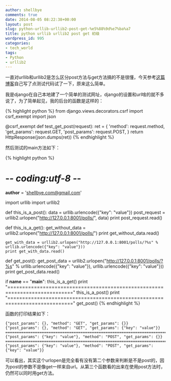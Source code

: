 ```yaml
---
author: shellbye
comments: true
date: 2014-08-05 08:22:38+00:00
layout: post
slug: python-urllib-urllib2-post-get-%e5%88%9d%e7%ba%a7
title: python urllib urllib2 post get 初级
wordpress_id: 995
categories:
- tech_world
tags:
- Python
- urllib2
---
```


一直对urllib和urllib2是怎么区分post方法与get方法搞的不是很懂，今天参考[这篇博客](http://buddylindsey.com/basic-urllib-get-and-post-with-and-without-data/)自己写了点测试代码试了一下，原来这么简单。

我是django在自己本地建了一个简单的测试网址，django的设置和url啥的就不多说了，为了简单起见，我的后台的函数是这样的：

{% highlight python %}
from django.views.decorators.csrf import csrf_exempt
import json


@csrf_exempt
def test_get_post(request):
    ret = {
        'method': request.method,
        'get_params': request.GET,
        'post_params': request.POST,
    }
    return HttpResponse(json.dumps(ret))
{% endhighlight %}


然后测试的main方法如下：

{% highlight python %}
# -*- coding:utf-8 -*-
__author__ = 'shellbye.com@gmail.com'

import urllib
import urllib2


def this_is_a_post():
    data = urllib.urlencode({"key": "value"})
    post_request = urllib2.urlopen("http://127.0.0.1:8001/polls/", data)
    print post_request.read()


def this_is_a_get():
    get_without_data = urllib2.urlopen("http://127.0.0.1:8001/polls/")
    print get_without_data.read()

    get_with_data = urllib2.urlopen("http://127.0.0.1:8001/polls/?%s" % urllib.urlencode({"key": "value"}))
    print get_with_data.read()


def get_post():
    get_post_data = urllib2.urlopen("http://127.0.0.1:8001/polls/?%s" % urllib.urlencode({"key": "value"}),
                                    urllib.urlencode({"key": "value"}))
    print get_post_data.read()


if __name__ == "__main__":
    this_is_a_get()
    print "============================================================================"
    this_is_a_post()
    print "============================================================================"
    get_post()
{% endhighlight %}


函数的打印结果如下：


    {"post_params": {}, "method": "GET", "get_params": {}}
    {"post_params": {}, "method": "GET", "get_params": {"key": "value"}}
    ============================================================================
    {"post_params": {"key": "value"}, "method": "POST", "get_params": {}}
    ============================================================================
    {"post_params": {"key": "value"}, "method": "POST", "get_params": {"key": "value"}}



可以看出，其实这个urlopen是完全看有没有第二个参数来判断是不是post的，因为post的参数不是像get一样来自url。从第三个函数看的出来在使用post方法时，仍然可以同时用get方法。
